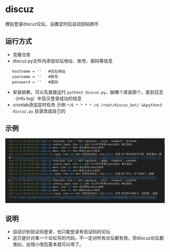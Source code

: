 # discuz

模拟登录discuz论坛，设置定时后自动回帖刷币


## 运行方式
 - 克隆仓库
 - discuz.py文件内添加论坛地址、账号、密码等信息

 ```
    hostname = ''   #论坛地址
    username = ''   #账号
    password = ''   #密码
```

 - 安装依赖，可以先直接运行 `python3 discuz.py`，缺哪个库装那个，直到日志（info.log）中显示登录成功的信息
 - crontab添加定时任务 示例 `*/6 * * * * cd /root/discuz_bot/ &&python3 discuz.py` 目录改成自己的

## 示例
![](demo.png)
 
## 说明
 - 自动识别验证码登录，也只能登录有验证码的论坛
 - 这只是针对某一个论坛写的代码，不一定对所有论坛都有效，但discuz论坛都类似，出错小改后基本就可以用了。